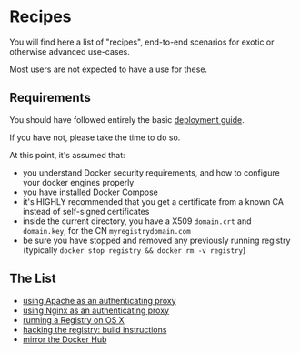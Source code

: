 <!--[metadata]>
+++
title = "Recipes"
description = "Fun stuff to do with your registry"
keywords = ["registry, on-prem, images, tags, repository, distribution, recipes, advanced"]
+++
<![end-metadata]-->

# Recipes

You will find here a list of "recipes", end-to-end scenarios for exotic or otherwise advanced use-cases.

Most users are not expected to have a use for these.

## Requirements

You should have followed entirely the basic [deployment guide](deploying.md).

If you have not, please take the time to do so.

At this point, it's assumed that:

 * you understand Docker security requirements, and how to configure your docker engines properly
 * you have installed Docker Compose
 * it's HIGHLY recommended that you get a certificate from a known CA instead of self-signed certificates
 * inside the current directory, you have a X509 `domain.crt` and `domain.key`, for the CN `myregistrydomain.com`
 * be sure you have stopped and removed any previously running registry (typically `docker stop registry && docker rm -v registry`)

## The List

 * [using Apache as an authenticating proxy](apache.md)
 * [using Nginx as an authenticating proxy](nginx.md)
 * [running a Registry on OS X](osx-setup-guide.md)
 * [hacking the registry: build instructions](building.md)
 * [mirror the Docker Hub](mirror.md)
